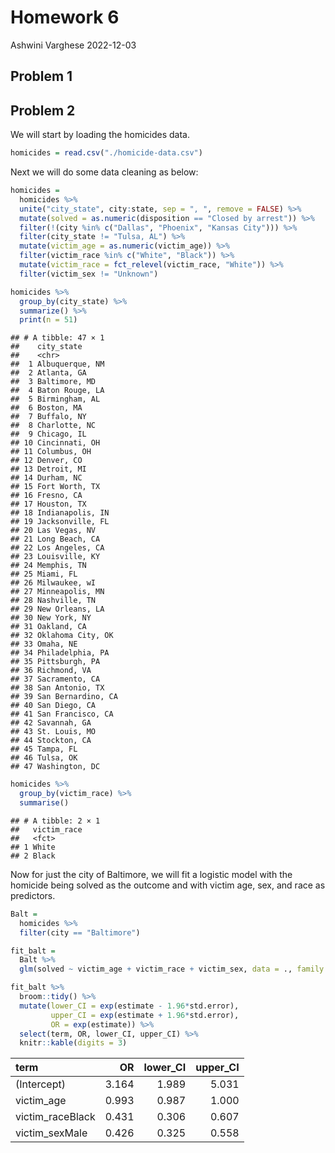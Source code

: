 Homework 6
================
Ashwini Varghese
2022-12-03

## Problem 1

## Problem 2

We will start by loading the homicides data.

``` r
homicides = read.csv("./homicide-data.csv")
```

Next we will do some data cleaning as below:

``` r
homicides =   
  homicides %>%
  unite("city_state", city:state, sep = ", ", remove = FALSE) %>% 
  mutate(solved = as.numeric(disposition == "Closed by arrest")) %>%
  filter(!(city %in% c("Dallas", "Phoenix", "Kansas City"))) %>%
  filter(city_state != "Tulsa, AL") %>%
  mutate(victim_age = as.numeric(victim_age)) %>%
  filter(victim_race %in% c("White", "Black")) %>%
  mutate(victim_race = fct_relevel(victim_race, "White")) %>%
  filter(victim_sex != "Unknown")

homicides %>% 
  group_by(city_state) %>%
  summarize() %>% 
  print(n = 51)
```

    ## # A tibble: 47 × 1
    ##    city_state        
    ##    <chr>             
    ##  1 Albuquerque, NM   
    ##  2 Atlanta, GA       
    ##  3 Baltimore, MD     
    ##  4 Baton Rouge, LA   
    ##  5 Birmingham, AL    
    ##  6 Boston, MA        
    ##  7 Buffalo, NY       
    ##  8 Charlotte, NC     
    ##  9 Chicago, IL       
    ## 10 Cincinnati, OH    
    ## 11 Columbus, OH      
    ## 12 Denver, CO        
    ## 13 Detroit, MI       
    ## 14 Durham, NC        
    ## 15 Fort Worth, TX    
    ## 16 Fresno, CA        
    ## 17 Houston, TX       
    ## 18 Indianapolis, IN  
    ## 19 Jacksonville, FL  
    ## 20 Las Vegas, NV     
    ## 21 Long Beach, CA    
    ## 22 Los Angeles, CA   
    ## 23 Louisville, KY    
    ## 24 Memphis, TN       
    ## 25 Miami, FL         
    ## 26 Milwaukee, wI     
    ## 27 Minneapolis, MN   
    ## 28 Nashville, TN     
    ## 29 New Orleans, LA   
    ## 30 New York, NY      
    ## 31 Oakland, CA       
    ## 32 Oklahoma City, OK 
    ## 33 Omaha, NE         
    ## 34 Philadelphia, PA  
    ## 35 Pittsburgh, PA    
    ## 36 Richmond, VA      
    ## 37 Sacramento, CA    
    ## 38 San Antonio, TX   
    ## 39 San Bernardino, CA
    ## 40 San Diego, CA     
    ## 41 San Francisco, CA 
    ## 42 Savannah, GA      
    ## 43 St. Louis, MO     
    ## 44 Stockton, CA      
    ## 45 Tampa, FL         
    ## 46 Tulsa, OK         
    ## 47 Washington, DC

``` r
homicides %>% 
  group_by(victim_race) %>%
  summarise() 
```

    ## # A tibble: 2 × 1
    ##   victim_race
    ##   <fct>      
    ## 1 White      
    ## 2 Black

Now for just the city of Baltimore, we will fit a logistic model with
the homicide being solved as the outcome and with victim age, sex, and
race as predictors.

``` r
Balt =
  homicides %>%
  filter(city == "Baltimore")

fit_balt = 
  Balt %>% 
  glm(solved ~ victim_age + victim_race + victim_sex, data = ., family = binomial()) 

fit_balt %>% 
  broom::tidy() %>%
  mutate(lower_CI = exp(estimate - 1.96*std.error),
         upper_CI = exp(estimate + 1.96*std.error),
         OR = exp(estimate)) %>%
  select(term, OR, lower_CI, upper_CI) %>% 
  knitr::kable(digits = 3)
```

| term             |    OR | lower_CI | upper_CI |
|:-----------------|------:|---------:|---------:|
| (Intercept)      | 3.164 |    1.989 |    5.031 |
| victim_age       | 0.993 |    0.987 |    1.000 |
| victim_raceBlack | 0.431 |    0.306 |    0.607 |
| victim_sexMale   | 0.426 |    0.325 |    0.558 |
